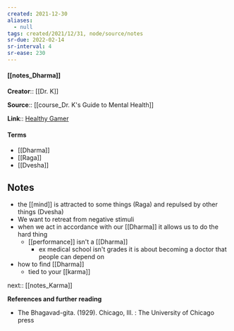```yaml
---
created: 2021-12-30 
aliases:
  - null
tags: created/2021/12/31, node/source/notes
sr-due: 2022-02-14
sr-interval: 4
sr-ease: 230
---
```


#### [[notes_Dharma]]
**Creator**:: [[Dr. K]]
 
**Source**:: [[course_Dr. K's Guide to Mental Health]]

**Link**:: [Healthy Gamer](https://coaching.healthygamer.gg/guide/lessons/dharma)

#### Terms
- [[Dharma]]
- [[Raga]]
- [[Dvesha]]

## Notes
- the [[mind]] is attracted to some things (Raga) and repulsed by other things (Dvesha)
- We want to retreat from negative stimuli
- when we act in accordance with our [[Dharma]] it allows us to do the hard thing
	- [[performance]] isn't a [[Dharma]]
		- ex medical school isn't grades it is about becoming a doctor that people can depend on
- how to find [[Dharma]]
	- tied to your [[karma]]

next:: [[notes_Karma]]


**References and further reading**  
-   The Bhagavad-gita. (1929). Chicago, Ill. : The University of Chicago press